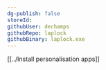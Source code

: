 ```yaml
---
dg-publish: false
storeId: 
githubUser: dechamps
githubRepo: laplock
githubBinary: laplock.exe
---
```


[[../Install personalisation apps]]